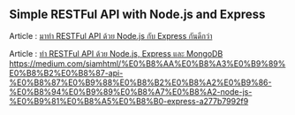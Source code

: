 ## Simple RESTFul API with Node.js and Express


Article : [มาทำ RESTFul API ด้วย Node.js กับ Express กันดีกว่า](https://www.devahoy.com/blog/2014/09/restful-api-with-node-js-and-express)

Article : [ทำ RESTFul API ด้วย Node.js, Express และ MongoDB](https://devahoy.com/blog/2014/11/restful-api-with-node-js-and-mongodb/)
https://medium.com/siamhtml/%E0%B8%AA%E0%B8%A3%E0%B9%89%E0%B8%B2%E0%B8%87-api-%E0%B8%87%E0%B9%88%E0%B8%B2%E0%B8%A2%E0%B9%86-%E0%B8%94%E0%B9%89%E0%B8%A7%E0%B8%A2-node-js-%E0%B9%81%E0%B8%A5%E0%B8%B0-express-a277b7992f9
